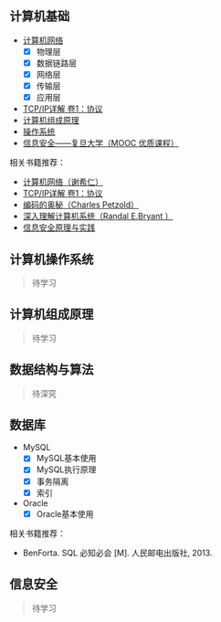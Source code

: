 ## 计算机基础

* [计算机网络](https://www.bilibili.com/video/BV19E411D78Q)
  - [x] 物理层
  - [x] 数据链路层
  - [x] 网络层
  - [x] 传输层
  - [x] 应用层

* [TCP/IP详解 卷1：协议](http://www.52im.net/topic-tcpipvol1.html)
* [计算机组成原理](https://www.bilibili.com/video/BV1BE411D7ii)
* [操作系统](https://www.bilibili.com/video/BV1YE411D7nH)
* [信息安全——复旦大学（MOOC 优质课程）](https://www.bilibili.com/video/BV1jJ411X7nN)

相关书籍推荐：

* [计算机网络（谢希仁）](https://book.douban.com/subject/2970300/)
* [TCP/IP详解 卷1：协议](https://book.douban.com/subject/1088054/)
* [编码的奥秘（Charles Petzold）](https://book.douban.com/subject/1024570/)
* [深入理解计算机系统（Randal E.Bryant ）](https://book.douban.com/subject/5333562/)
* [信息安全原理与实践](https://book.douban.com/subject/24733262/)

## 计算机操作系统

> 待学习

## 计算机组成原理

> 待学习

## 数据结构与算法

> 待深究

## 数据库

* MySQL
  - [x] MySQL基本使用
  - [x] MySQL执行原理
  - [x] 事务隔离
  - [x] 索引
* Oracle
  - [x] Oracle基本使用

相关书籍推荐：

* BenForta. SQL 必知必会 [M]. 人民邮电出版社, 2013.

## 信息安全

> 待学习